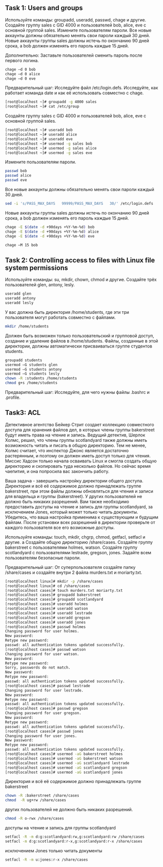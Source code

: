 ## Task 1: Users and groups

Используйте команды: groupadd, useradd, passwd, chage и другие.
Создайте группу sales с GID 4000 и пользователей bob, alice, eve c основной группой sales. 
Измените пользователям пароли.
Все новые аккаунты должны обязательно менять свои пароли каждый 30 дней.
Новые аккаунты группы sales должны истечь по окончанию 90 дней срока, а bob должен изменять его пароль каждые 15 дней.

Дополнительно:
Заставьте пользователей сменить пароль после первого логина.
```bash
chage –d 0 bob
chage –d 0 alice
chage –d 0 eve
```
Предварительный шаг:
Исследуйте файл /etc/login.defs.
Исследуйте, как работает команда date и как её использовать совместно с chage.
```bash
[root@localhost ~]# groupadd -g 4000 sales
[root@localhost ~]# cat /etc/group
```
Создайте группу sales с GID 4000 и пользователей bob, alice,
eve c основной группой sales.
```bash
[root@localhost ~]# useradd bob
[root@localhost ~]# useradd alice
[root@localhost ~]# useradd eve
[root@localhost ~]# usermod -g sales bob
[root@localhost ~]# usermod -g sales alice
[root@localhost ~]# usermod -g sales eve
```
Измените пользователям пароли.
```bash
passwd bob
passwd alice
passwd eve
```
Все новые аккаунты должны обязательно менять свои пароли
каждый 30 дней.
```bash
sed -i 's/PASS_MAX_DAYS   99999/PASS_MAX_DAYS   30/' /etc/login.defs
```
Новые аккаунты группы sales должны истечь по окончанию 90
дней срока, а bob должен изменять его пароль каждые 15
дней.
```bash
chage -E $(date -d +90days +%Y-%m-%d) bob
chage -E $(date -d +90days +%Y-%m-%d) alice
chage -E $(date -d +90days +%Y-%m-%d) eve

chage –M 15 bob
```




## Task 2: Controlling access to files with Linux file system permissions

Используйте команды: su, mkdir, chown, chmod и другие.
Создайте трёх пользователей glen, antony, lesly.
```bash
useradd glen
useradd antony
useradd lesly
```
У вас должна быть директория /home/students, где эти три пользователя могут работать совместно с файлами.
```bash
mkdir /home/students
```
Должен быть возможен только пользовательский и групповой доступ, создание и удаление файлов в /home/students. 
Файлы, созданные в этой директории, должны автоматически присваиваться группе студентов students.
```bash
groupadd students
usermod –G students glen
usermod –G students antony
usermod –G students lesly
chown -R :students /home/students
chmod g+s /home/students
```
Предварительный шаг:
Исследуйте, для чего нужны файлы .bashrc и .profile.




## Task3: ACL

Детективное агентство Бейкер Стрит создает коллекцию совместного доступа для хранения файлов дел, в которых члены группы bakerstreet будут иметь права на чтение и запись.
Ведущий детектив, Шерлок Холмс, решил, что члены группы scotlandyard также должны иметь возможность читать и писать в общую директорию. Тем не менее, Холмс считает, что инспектор Джонс является достаточно растерянным, и поэтому он должен иметь доступ только для чтения. 
Миссис Хадсон только начала осваивать Linux и смогла создать общую директорию и скопировать туда несколько файлов. Но сейчас время чаепития, и она попросила вас закончить работу.

Ваша задача - завершить настройку директории общего доступа. 
Директория и всё её содержимое должно принадлежать группе bakerstreet, при этом файлы должны обновляться для чтения и записи для владельца и группы (bakerstreet). У других пользователей не должно быть никаких разрешений. 
Вам также необходимо предоставить доступы на чтение и запись для группы scotlandyard, за исключением Jones, который может только читать документы.
Убедитесь, что ваша настройка применима к существующим и будущим файлам. После установки всех разрешений в директории проверьте от каждого пользователя все его возможные доступы.

Используйте команды: touch, mkdir, chgrp, chmod, getfacl, setfacl и другие. a
Создайте общую директорию /share/cases.
Создайте группу bakerstreet с пользователями holmes, watson.
Создайте группу scotlandyard с пользователями lestrade, gregson, jones.
Задайте всем пользователям безопасные пароли.

Предварительный шаг:
От суперпользователя создайте папку /share/cases и создайте внутри 2 файла murders.txt и moriarty.txt.
```bash
[root@localhost linux]# mkdir -p /share/cases
[root@localhost linux]# cd /share/cases
[root@localhost cases]# touch murders.txt moriarty.txt
[root@localhost cases]# groupadd bakerstreet
[root@localhost cases]# groupadd scotlandyard
[root@localhost cases]# useradd holmes
[root@localhost cases]# useradd watson
[root@localhost cases]# useradd lestrade
[root@localhost cases]# useradd gregson
[root@localhost cases]# useradd jones
[root@localhost cases]# passwd holmes
Changing password for user holmes.
New password:
Retype new password:
passwd: all authentication tokens updated successfully.
[root@localhost cases]# passwd watson
Changing password for user watson.
New password:
Retype new password:
Sorry, passwords do not match.
New password:
Retype new password:
passwd: all authentication tokens updated successfully.
[root@localhost cases]# passwd lestrade
Changing password for user lestrade.
New password:
Retype new password:
passwd: all authentication tokens updated successfully.
[root@localhost cases]# passwd gregson
Changing password for user gregson.
New password:
Retype new password:
passwd: all authentication tokens updated successfully.
[root@localhost cases]# passwd jones
Changing password for user jones.
New password:
Retype new password:
passwd: all authentication tokens updated successfully.
[root@localhost cases]# usermod -aG bakerstreet holmes
[root@localhost cases]# usermod -aG bakerstreet watson
[root@localhost cases]# usermod -aG scotlandyard lestrade
[root@localhost cases]# usermod -aG scotlandyard gregson
[root@localhost cases]# usermod -aG scotlandyard jones
```
Директория и всё её содержимое должно принадлежать группе bakerstreet
```bash
chown -R :bakerstreet /share/cases
chmod  -R ug+rw /share/cases
```
других пользователей не должно быть никаких разрешений. 
```bash
chmod -R o-rwx /share/cases
```
доступы на чтение и запись для группы scotlandyard 
```bash
setfacl -R -m d:g:scotlandyard:rw,g:scotlandyard:rw /share/cases
setfacl -m d:g:scotlandyard:r-x,g:scotlandyard:r-x /share/cases
```
исключением Jones только читать документы
```bash
setfacl -R -m u:jones:r-x /share/cases
```
